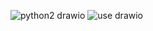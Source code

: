 ![python2 drawio](https://github.com/user-attachments/assets/49fb5d9c-5963-4d31-94a7-74f12c198339)
![use drawio](https://github.com/user-attachments/assets/dd2b951a-a3e9-42c8-9b0f-535424be058e)

